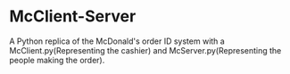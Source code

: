 # McClient-Server
A Python replica of the McDonald's order ID system with a McClient.py(Representing the cashier) and McServer.py(Representing the people making the order).
